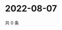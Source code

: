 # 2022-08-07

共 0 条

<!-- BEGIN WEIBO -->
<!-- 最后更新时间 Sun Aug 07 2022 15:14:59 GMT+0800 (China Standard Time) -->

<!-- END WEIBO -->
